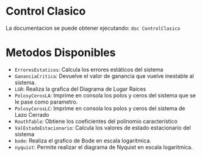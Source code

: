 # Control Clasico
La documentacion se puede obtener ejecutando: `doc ControlClasico`


# Metodos Disponibles
- `ErroresEstaticos`: Calcula los errores estáticos del sistema
- `GananciaCritica`: Devuelve el valor de ganancia que vuelve inestable al sistema.
- `LGR`: Realiza la grafica del Diagrama de Lugar Raices
- `PolosyCerosLA`: Imprime en consola los polos y ceros del sistema que se le pase como parametro.
- `PolosyCerosLC`: Imprime en consola los polos y ceros del sistema de Lazo Cerrado
- `RouthTable`: Obtiene los coeficientes del polinomio característico
- `ValEstadoEstacionario`: Calcula los valores de estado estacionario del sistema
- `bode`: Realiza el grafico de Bode en escala logaritmica.
- `nyquist`: Permite realizar el diagrama de Nyquist en escala logaritmica.